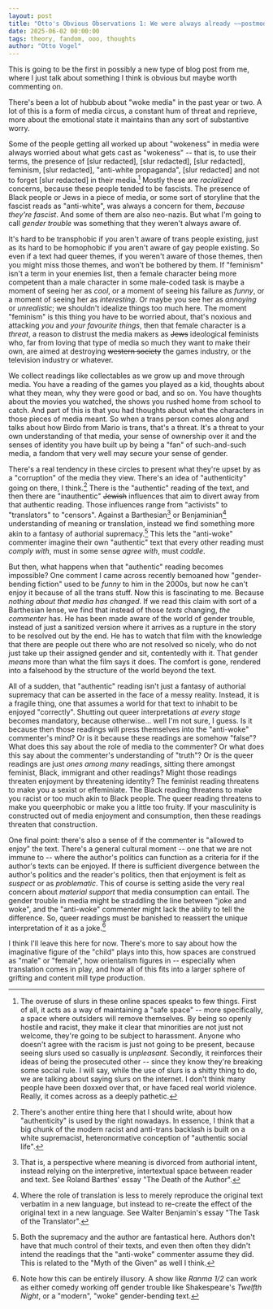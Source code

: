 ```yaml
---
layout: post
title: "Otto's Obvious Observations 1: We were always already ~~postmodern~~ woke"
date: 2025-06-02 00:00:00
tags: theory, fandom, ooo, thoughts
author: "Otto Vogel"
---
```


This is going to be the first in possibly a new type of blog post from me, where I just talk about something I think is obvious but maybe worth commenting on.

There's been a lot of hubbub about "woke media" in the past year or two. A lot of this is a form of media circus, a constant hum of threat and reprieve, more about the emotional state it maintains than any sort of substantive worry.

Some of the people getting all worked up about "wokeness" in media were always worried about what gets cast as "wokeness" -- that is, to use their terms, the presence of [slur redacted], [slur redacted], [slur redacted], feminism, [slur redacted], "anti-white propaganda", [slur redacted] and not to forget [slur redacted] in their media.[^slurs_teenage] Mostly these are _racialized_ concerns, because these people tended to be fascists. The presence of Black people or Jews in a piece of media, or some sort of storyline that the fascist reads as "anti-white", was always a concern for them, _because they're fascist_. And some of them are also neo-nazis. But what I'm going to call _gender trouble_ was something that they weren't always aware of. 


[^slurs_teenage]: The overuse of slurs in these online spaces speaks to few things. First of all, it acts as a way of maintaining a "safe space" -- more specifically, a space where outsiders will remove themselves. By being so openly hostile and racist, they make it clear that minorities are not just not welcome, they're going to be subject to harassment. Anyone who doesn't agree with the racism is just not going to be present, because seeing slurs used so casually is _unpleasant_. Secondly, it reinforces their ideas of being the prosecuted other -- since they know they're breaking some social rule. I will say, while the use of slurs is a shitty thing to do, we are talking about saying slurs on the internet. I don't think many people have been doxxed over that, or have faced real world violence. Really, it comes across as a deeply pathetic.

It's hard to be transphobic if you aren't aware of trans people existing, just as its hard to be homophobic if you aren't aware of gay people existing. So even if a text had queer themes, if you weren't aware of those themes, then you might miss those themes, and won't be bothered by them. If "feminism" isn't a term in your enemies list, then a female character being more competent than a male character in some male-coded task is maybe a moment of seeing her as _cool_, or a moment of seeing his failure as _funny_, or a moment of seeing her as _interesting_. Or maybe you see her as _annoying_ or _unrealistic_; we shouldn't idealize things too much here. The moment "feminism" is this thing you have to be worried about, that's noxious and attacking _you_ and _your favourite things_, then that female character is a _threat_, a reason to distrust the media makers as ~~Jews~~ ideological feminists who, far from loving that type of media so much they want to make their own, are aimed at destroying ~~western society~~ the games industry, or the television industry or whatever. 

We collect readings like collectables as we grow up and move through media. You have a reading of the games you played as a kid, thoughts about what they mean, why they were good or bad, and so on. You have thoughts about the movies you watched, the shows you rushed home from school to catch. And part of this is that you had thoughts about what the characters in those pieces of media meant. So when a trans person comes along and talks about how Birdo from Mario is trans, that's a threat. It's a threat to your own understanding of that media, your sense of ownership over it and the senses of identity you have built up by being a "fan" of such-and-such media, a fandom that very well may secure your sense of gender.

There's a real tendency in these circles to present what they're upset by as a "corruption" of the media they view. There's an idea of "authenticity" going on there, I think.[^authentic] There is the "authentic" reading of the text, and then there are "inauthentic" ~~Jewish~~ influences that aim to divert away from that authentic reading. Those influences range from "activists" to "translators" to "censors". Against a Barthesian[^death_of_author] or Benjaminian[^benjamin_translation] understanding of meaning or translation, instead we find something more akin to a fantasy of authorial supremacy.[^supreme_commentor] This lets the "anti-woke" commenter imagine their own "authentic" text that every other reading must *comply with*, must in some sense *agree with*, must *coddle*. 


[^authentic]: There's another entire thing here that I should write, about how "authenticity" is used by the right nowadays. In essence, I think that a big chunk of the modern racist and anti-trans backlash is built on a white supremacist, heteronormative conception of "authentic social life". 

[^death_of_author]: That is, a perspective where meaning is divorced from authorial intent, instead relying on the interpretive, intertextual space between reader and text. See Roland Barthes' essay "The Death of the Author".

[^benjamin_translation]: Where the role of translation is less to merely reproduce the original text verbatim in a new language, but instead to re-create the effect of the original text in a new language. See Walter Benjamin's essay "The Task of the Translator". 

[^supreme_commentor]: Both the supremacy and the author are fantastical here. Authors don't have that much control of their texts, and even then often they didn't intend the readings that the "anti-woke" commenter assume they did. This is related to the "Myth of the Given" as well I think. 

But then, what happens when that "authentic" reading becomes impossible? One comment I came across recently bemoaned how "gender-bending fiction" used to be _funny_ to him in the 2000s, but now he can't enjoy it because of all the trans stuff. Now this is fascinating to me. Because _nothing about that media has changed_. If we read this claim with sort of a Barthesian lense, we find that instead of those _texts_ changing, _the commenter_ has. He has been made aware of the world of gender trouble, instead of just a sanitized version where it arrives as a rupture in the story to be resolved out by the end. He has to watch that film with the knowledge that there are people out there who are not resolved so nicely, who do not just take up their assigned gender and sit, contentedly with it. That gender _means_ more than what the film says it does. The comfort is gone, rendered into a falsehood by the structure of the world beyond the text.

All of a sudden, that "authentic" reading isn't just a fantasy of authorial supremacy that can be asserted in the face of a messy reality. Instead, it is a fragile thing, one that assumes a world for that text to inhabit to be enjoyed "correctly". Shutting out queer interpretations _at every stage_ becomes mandatory, because otherwise... well I'm not sure, I guess. Is it because then those readings will press themselves into the "anti-woke" commenter's mind? Or is it because these readings are somehow "false"? What does this say about the role of media to the commenter? Or what does this say about the commenter's understanding of "truth"? Or is the queer readings are just _ones among many_ readings, sitting there amongst feminist, Black, immigrant and other readings? Might those readings threaten enjoyment by threatening identity? The feminist reading threatens to make you a sexist or effeminiate. The Black reading threatens to make you racist or too much akin to Black people. The queer reading threatens to make you queerphobic or make you a little too fruity. If your masculinity is constructed out of media enjoyment and consumption, then these readings threaten that construction.

One final point: there's also a sense of if the commenter is "allowed to enjoy" the text. There's a general cultural moment -- one that we are not immune to -- where the author's politics can function as a criteria for if the author's texts can be enjoyed. If there is sufficient divergence between the author's politics and the reader's politics, then that enjoyment is felt as _suspect_ or as _problematic_. This of course is setting aside the very real concern about _material support_ that media consumption can entail. The gender trouble in media might be straddling the line between "joke and woke", and the "anti-woke" commenter might lack the ability to tell the difference. So, queer readings must be banished to reassert the unique interpretation of it as a joke.[^ranma]

[^ranma]: Note how this can be entirely illusory. A show like _Ranma 1/2_ can work as either comedy working off gender trouble like Shakespeare's _Twelfth Night_, or a "modern", "woke" gender-bending text. 

I think I'll leave this here for now. There's more to say about how the imaginative figure of the "child" plays into this, how spaces are construed as "male" or "female", how orientalism figures in -- especially when translation comes in play, and how all of this fits into a larger sphere of grifting and content mill type production. 
